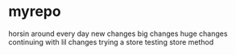 # myrepo
horsin around
every day
new changes
big changes 
huge changes
continuing with lil changes
trying a store
testing store method
